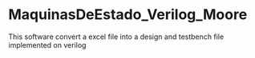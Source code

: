 # MaquinasDeEstado_Verilog_Moore
This software convert a excel file into a design and testbench file implemented on verilog
